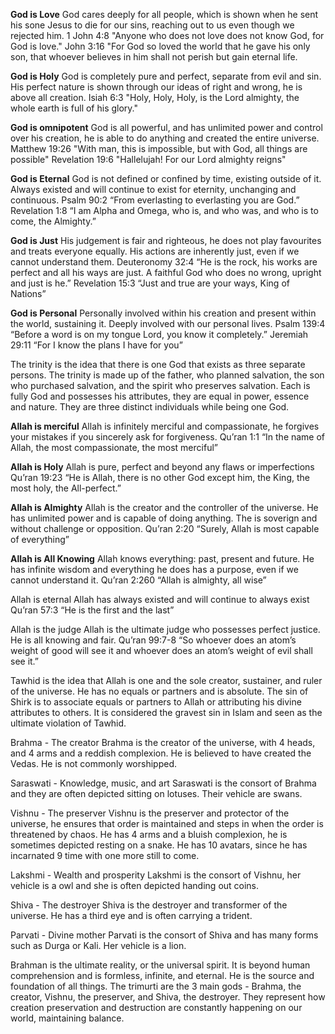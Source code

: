 **God is Love**
God cares deeply for all people, which is shown when he sent his sone Jesus to die for our sins, reaching out to us even though we rejected him.
1 John 4:8 "Anyone who does not love does not know God,  for God is love."
John 3:16 "For God so loved the world that he gave his only son, that whoever believes in him shall not perish but gain eternal life.

**God is Holy**
God is completely pure and perfect, separate from evil and sin. His perfect nature is shown through our ideas of right and wrong, he is above all creation.
Isiah 6:3 "Holy, Holy, Holy, is the Lord almighty, the whole earth is full of his glory."

**God is omnipotent**
God is all powerful, and has unlimited power and control over his creation, he is able to do anything and created the entire universe.
Matthew 19:26 "With man, this is impossible, but with God, all things are possible"
Revelation 19:6 "Hallelujah! For our Lord almighty reigns"

**God is Eternal**
God is not defined or confined by time, existing outside of it. Always existed and will continue to exist for eternity, unchanging and continuous. 
Psalm 90:2 “From everlasting to everlasting you are God.”
Revelation 1:8 “I am Alpha and Omega, who is, and who was, and who is to come, the Almighty.”

**God is Just**
His judgement is fair and righteous, he does not play favourites and treats everyone equally. His actions are inherently just, even if we cannot understand them.
Deuteronomy 32:4 “He is the rock, his works are perfect and all his ways are just. A faithful God who does no wrong, upright and  just is he.”
Revelation 15:3 “Just and true are your ways, King of Nations”

**God is Personal**
Personally involved within his creation and present within the world, sustaining it. Deeply involved with our personal lives.
Psalm 139:4 “Before a  word is on my tongue Lord, you know it completely.”
Jeremiah 29:11 “For I know the plans I have for you”

The trinity is the idea that there is one God that exists as three separate persons. The trinity is made up of the father, who planned salvation, the son who purchased salvation, and the spirit who preserves salvation. Each is fully God and possesses his attributes, they are equal in power, essence and nature. They are three distinct individuals while being one God. 

**Allah is merciful**
Allah is infinitely merciful and compassionate, he forgives your mistakes if you sincerely ask for forgiveness. 
Qu’ran 1:1 “In the name of Allah, the most compassionate,  the most merciful”

**Allah is Holy**
Allah is pure, perfect and beyond any flaws or imperfections
Qu’ran 19:23 “He is Allah, there is no other God except him, the King, the most holy, the All-perfect.”

**Allah is Almighty**
Allah is the creator and the controller of the universe. He has unlimited power and is capable of doing anything. The is soverign and without challenge or opposition. 
Qu’ran 2:20 “Surely, Allah is most capable of everything”

**Allah is All Knowing**
Allah knows everything: past, present and future. He has infinite wisdom and everything he does has a purpose, even if we cannot understand it. 
Qu’ran 2:260 “Allah is almighty, all wise”

Allah is eternal 
Allah has always existed and will continue to always exist
Qu’ran 57:3 “He is the first and the last”

Allah is the judge
Allah is the ultimate judge who possesses perfect justice. He is all knowing and fair. 
Qu’ran 99:7-8 “So whoever does an atom’s weight of good will see it and whoever does an atom’s weight of evil shall see it.”

Tawhid is the idea that Allah is one and the sole creator, sustainer, and ruler of the universe. He has no equals or partners and is absolute. The sin of Shirk is to associate equals or partners to Allah or attributing his divine attributes to others. It is considered the gravest sin in Islam and seen as the ultimate violation of Tawhid. 

Brahma - The creator 
Brahma is the creator of the universe, with 4 heads, and 4 arms and a reddish complexion. He is believed to have created the Vedas. He is not commonly worshipped. 

Saraswati - Knowledge, music, and art
Saraswati is the consort of Brahma and they are often depicted sitting on lotuses. Their vehicle are swans. 

Vishnu - The preserver
Vishnu is the preserver and protector of the universe, he ensures that order is maintained and steps in when the order is threatened by chaos. He has 4 arms and a bluish complexion, he is sometimes depicted resting on a snake. He has 10 avatars, since he has incarnated 9 time with one more still to come. 

Lakshmi - Wealth and prosperity 
Lakshmi is the consort of Vishnu, her vehicle is a owl and she is often depicted handing out coins. 

Shiva - The destroyer
Shiva is the destroyer and transformer of the universe. He has a third eye and is often carrying a trident. 

Parvati - Divine mother
Parvati is the consort of Shiva and has many forms such as Durga or Kali. Her vehicle is a lion.

Brahman is the ultimate reality, or the universal spirit. It is beyond human comprehension and is formless, infinite, and eternal. He is the source and foundation of all things. The trimurti are the 3 main gods - Brahma, the creator, Vishnu, the preserver, and Shiva, the destroyer. They represent how creation preservation and destruction are constantly happening on our world, maintaining balance.